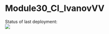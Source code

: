 # Module30_CI_IvanovVV

Status of last deployment:</br>
<img src="https://github.com/vade91/Module30_CI_IvanovVV/.github/workflows/My-GitHubActions/badge.svg?branch=main"><br>
